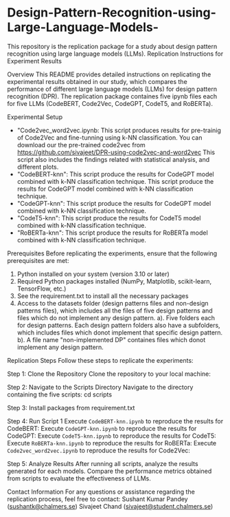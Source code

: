 # Design-Pattern-Recognition-using-Large-Language-Models-
  This repository is the replication package for a study about design pattern recognition using large language models (LLMs). 
Replication Instructions for Experiment Results

Overview
This README provides detailed instructions on replicating the experimental results obtained in our study, 
which compares the performance of different large language models (LLMs) for design pattern recognition (DPR).
The replication package containes five ipynb files each for five LLMs (CodeBERT, Code2Vec, CodeGPT, CodeT5, and RoBERTa). 

Experimental Setup
- "Code2vec_word2vec.ipynb: This script produces results for pre-trainig of Code2Vec and fine-tunning using k-NN classification. You can
download our the pre-trained code2vec from https://github.com/sivajeet/DPR-using-code2vec-and-word2vec
This script also includes the findings related with statistical analysis, and different plots. 
- "CodeBERT-knn": This script produce the results for CodeGPT model combined with k-NN classification technique.
This script produce the results for CodeGPT model combined with k-NN classification technique. 
- "CodeGPT-knn": This script produce the results for CodeGPT model combined with k-NN classification technique. 
- "CodeT5-knn": This script produce the results for CodeT5 model combined with k-NN classification technique. 
- "RoBERTa-knn": This script produce the results for RoBERTa model combined with k-NN classification technique. 

Prerequisites
Before replicating the experiments, ensure that the following prerequisites are met:
1. Python installed on your system (version 3.10 or later)
2. Required Python packages installed (NumPy, Matplotlib, scikit-learn, TensorFlow, etc.)
3. See the requirement.txt to install all the necessary packages
4. Access to the datasets folder (design patterns files and non-design patterns files), which includes all the files of five design patterns and files which do not implement any design pattern.
	a). Five folders each for design patterns. Each design pattern folders also have a subfolders, which includes files which donot implement that specific design pattern. 
	b). A file name "non-implemented DP" containes files which donot implement any design pattern. 
	

Replication Steps
Follow these steps to replicate the experiments:

Step 1: Clone the Repository
Clone the repository to your local machine:

Step 2: Navigate to the Scripts Directory
Navigate to the directory containing the five scripts:
cd scripts

Step 3: Install packages from requirement.txt

Step 4: Run Script 1
Execute `CodeBERT-knn.ipynb` to reproduce the results for CodeBERT:
Execute `CodeGPT-knn.ipynb` to reproduce the results for CodeGPT:
Execute `CodeT5-knn.ipynb` to reproduce the results for CodeT5:
Execute `RoBERTa-knn.ipynb` to reproduce the results for RoBERTa:
Execute `Code2vec_word2vec.ipynb` to reproduce the results for Code2Vec:



Step 5: Analyze Results
After running all scripts, analyze the results generated for each models. 
Compare the performance metrics obtained from scripts to evaluate the effectiveness of LLMs.

Contact Information
For any questions or assistance regarding the replication process, feel free to contact:
Sushant Kumar Pandey (sushantk@chalmers.se)
Sivajeet Chand (sivajeet@student.chalmers.se)

